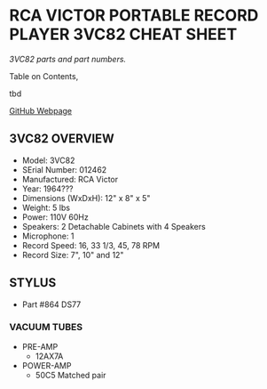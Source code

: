 # RCA VICTOR PORTABLE RECORD PLAYER 3VC82 CHEAT SHEET

_3VC82 parts and part numbers._

Table on Contents,

tbd

[GitHub Webpage](https://jeffdecola.github.io/my-cheat-sheets/)

## 3VC82 OVERVIEW

* Model: 3VC82
* SErial Number: 012462
* Manufactured: RCA Victor
* Year: 1964???
* Dimensions (WxDxH): 12" x 8" x 5"
* Weight: 5 lbs
* Power: 110V 60Hz
* Speakers: 2 Detachable Cabinets with 4 Speakers
* Microphone: 1
* Record Speed: 16, 33 1/3, 45, 78 RPM
* Record Size: 7", 10" and 12"

## STYLUS

* Part #864 DS77

### VACUUM TUBES

* PRE-AMP
  * 12AX7A
* POWER-AMP
  * 50C5 Matched pair
